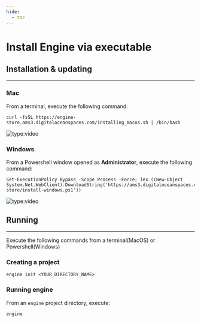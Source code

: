 ```yaml
---
hide:
  - toc
---
```


# Install Engine via executable

## Installation & updating
***
### Mac
From a terminal, execute the following command: 
```
curl -fsSL https://engine-store.ams3.digitaloceanspaces.com/installing_macos.sh | /bin/bash
```
![type:video](https://www.youtube.com/embed/-C-SHgOj5Ro)

### Windows
From a Powershell window opened as **Administrator**, execute the following command:
```
Set-ExecutionPolicy Bypass -Scope Process -Force; iex ((New-Object System.Net.WebClient).DownloadString('https://ams3.digitaloceanspaces.com/engine-store/install-windows.ps1'))
```
![type:video](https://www.youtube.com/embed/rKLvhZVG3Po)


## Running
***
Execute the following commands from a terminal(MacOS) or Powershell(Windows)

### Creating a project
```
engine init <YOUR_DIRECTORY_NAME>
```

### Running engine
From an `engine` project directory, execute:
```
engine
```